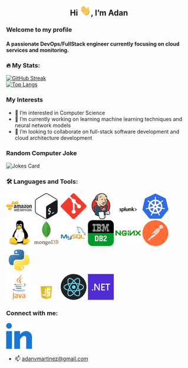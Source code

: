 <h2 align="center"> Hi <img src="https://github.com/adanvmartinez/Profile-Assets/blob/main/Hi.gif" width="30">, I’m Adan</h2>  

### Welcome to my profile  
#### A passionate DevOps/FullStack engineer currently focusing on cloud services and monitoring.  

### 🔥 My Stats:  
[![GitHub Streak](http://github-readme-streak-stats.herokuapp.com?user=adanvmartinez&theme=radical&hide_border=true&background=282828)](https://git.io/streak-stats)  
[![Top Langs](https://github-readme-stats.vercel.app/api/top-langs/?username=adanvmartinez&layout=compact&theme=github-dark)](https://github.com/anuraghazra/github-readme-stats)  





### My Interests  
- 👀 I’m interested in Computer Science  
- 🌱 I’m currently working on learning machine learning techniques and neural network models  
- 💞️ I’m looking to collaborate on full-stack software development and cloud architecture development  


### Random Computer Joke
 ![Jokes Card](https://readme-jokes.vercel.app/api?hideBorder)

### 🛠️ Languages and Tools:
<a href="https://aws.amazon.com/"><img src="https://github.com/adanvmartinez/Profile-Assets/blob/main/amazonwebservices-original-wordmark.svg" width="70" alt="AWS"></a>
<a href="https://www.gnu.org/software/bash/"><img src="https://github.com/adanvmartinez/Profile-Assets/blob/main/bash.svg" width="70" alt="Bash"></a>
<a href="https://git-scm.com/"><img src="https://github.com/adanvmartinez/Profile-Assets/blob/main/git.svg" width="70" alt="Git"></a> 
<a href="https://www.jenkins.io/"><img src="https://github.com/adanvmartinez/Profile-Assets/blob/main/jenkins.svg" width="70" alt="Jenkins"></a> 
<a href="https://www.splunk.com/"><img src="https://github.com/adanvmartinez/Profile-Assets/blob/main/splunk.webp" width="70" alt="Splunk"></a> 
<a href="https://kubernetes.io/"><img src="https://github.com/adanvmartinez/Profile-Assets/blob/main/kubernetes.svg" width="70" alt="Kubernetes"></a> 
<a href="https://www.linux.org/"><img src="https://github.com/adanvmartinez/Profile-Assets/blob/main/linux-original.svg" width="70" alt="Linux"></a> 
<a href="https://www.mongodb.com/"><img src="https://github.com/adanvmartinez/Profile-Assets/blob/main/mongodb-original-wordmark.svg" width="70" alt="MongoDB"></a> 
<a href="https://www.mysql.com/"><img src="https://github.com/adanvmartinez/Profile-Assets/blob/main/mysql-original-wordmark.svg" width="70" alt="MySQL"></a> 
<a href="https://www.ibm.com/products/db2"><img src="https://github.com/adanvmartinez/Profile-Assets/blob/main/IBMDBII.png" width="70" alt="IBMDBII"></a> 
<a href="https://www.nginx.com/"><img src="https://github.com/adanvmartinez/Profile-Assets/blob/main/nginx.svg" width="70" alt="NGINX"></a> 
<a href="https://www.postman.com/"><img src="https://github.com/adanvmartinez/Profile-Assets/blob/main/postman.svg" width="70" alt="Postman"></a> 
<a href="https://www.python.org/"><img src="https://github.com/adanvmartinez/Profile-Assets/blob/main/python-original.svg" width="70" alt="Python"></a>  
<a href="https://www.java.com/en/"><img src="https://github.com/adanvmartinez/Profile-Assets/blob/main/java.png" width="70" alt="Java"></a> 
<a href="https://www.javascript.com/"><img src="https://github.com/adanvmartinez/Profile-Assets/blob/main/javascript.png" width="70" alt="JavaScript"></a> 
<a href="https://reactjs.org/"><img src="https://github.com/adanvmartinez/Profile-Assets/blob/main/react.png" width="70" alt="React"></a> 
<a href="https://dotnet.microsoft.com/en-us/"><img src="https://github.com/adanvmartinez/Profile-Assets/blob/main/.net.png" width="70" alt=".NET"></a> 

 
 ### Connect with me:  
 <a href="https://www.linkedin.com/in/adanvmartinez"><img src="https://github.com/adanvmartinez/Profile-Assets/blob/main/linked-in-alt.svg" width="70" alt="LinkedIn"></a>  
 - 📫 adanvmartinez@gmail.com
<!---
adanvmartinez/adanvmartinez is a ✨ special ✨ repository because its `README.md` (this file) appears on your GitHub profile.
You can click the Preview link to take a look at your changes.
--->
